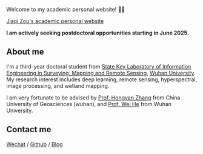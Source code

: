 Welcome to my academic personal website! 🫡🫡

[Jiaqi Zou's academic personal website](https://immortal13.github.io/JiaqiZou/)

**I am actively seeking postdoctoral opportunities starting in June 2025.**


## About me
I'm a third-year doctoral student from [State Key Laboratory of Information Engineering in Surveying, Mapping and Remote Sensing](http://www.lmars.whu.edu.cn/en/), [Wuhan University](https://en.whu.edu.cn/). My research interest includes deep learning, remote sensing, hyperspectral, image processing, and wetland mapping.

I am very fortunate to be advised by [Prof. Hongyan Zhang](https://grzy.cug.edu.cn/zhanghongyan1/zh_CN/index.htm) from China University of Geosciences (wuhan), and [Prof. Wei He](http://jszy.whu.edu.cn/hewei5/zh_CN/index.htm) from Wuhan University.

## Contact me

[Wechat](https://github.com/immortal13/JiaqiZou/blob/main/images/wechat.png) / [Github](https://github.com/immortal13) / [Blog](https://blog.csdn.net/qq_40721337?spm=1011.2415.3001.5343)
